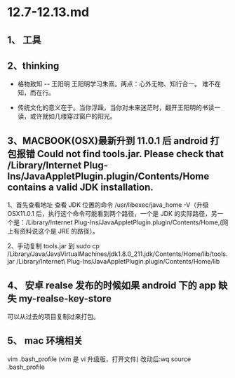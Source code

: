<!--
 * @文件描述:
 * @公司: thundersdata
 * @作者: 于效仟
 * @Date: 2020-12-07 11:43:45
 * @LastEditors: 于效仟
 * @LastEditTime: 2020-12-08 19:25:29
-->

# 12.7-12.13.md

## 1、 工具

## 2、thinking

- 格物致知 -- 王阳明
  王阳明学习朱熹。两点：心外无物、知行合一。
  难不在知，而在行。

- 传统文化的意义在于。当你浮躁，当你对未来迷茫时，翻开王阳明的书读一读，或许就如几缕穿过窗户的阳光。

## 3、MACBOOK(OSX)最新升到 11.0.1 后 android 打包报错 Could not find tools.jar. Please check that /Library/Internet Plug-Ins/JavaAppletPlugin.plugin/Contents/Home contains a valid JDK installation.

1、首先查看地址
查看 JDK 位置的命令 /usr/libexec/java_home -V（升级 OSX11.0.1 后，执行这个命令可能看到两个路径，一个是 JDK 的实际路径，另一个是：/Library/Internet Plug-Ins/JavaAppletPlugin.plugin/Contents/Home,(网上有资料说这个是 JRE 的路径）。

2、手动复制 tools.jar 到
sudo cp /Library/Java/JavaVirtualMachines/jdk1.8.0_211.jdk/Contents/Home/lib/tools.jar /Library/Internet\ Plug-Ins/JavaAppletPlugin.plugin/Contents/Home/lib

## 4、 安卓 realse 发布的时候如果 android 下的 app 缺失 my-realse-key-store

可以从过去的项目复制过来打包。

## 5、 mac 环境相关

vim .bash_profile (vim 是 vi 升级版，打开文件)
改动后:wq
source .bash_profile
